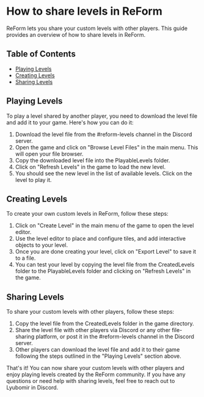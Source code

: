 # How to share levels in ReForm

ReForm lets you share your custom levels with other players. This guide provides an overview of how to share levels in ReForm.

## Table of Contents

- [Playing Levels](#playing-levels)
- [Creating Levels](#creating-levels)
- [Sharing Levels](#sharing-levels)

## Playing Levels

To play a level shared by another player, you need to download the level file and add it to your game. Here's how you can do it:

1. Download the level file from the #reform-levels channel in the Discord server.
2. Open the game and click on "Browse Level Files" in the main menu. This will open your file browser.
3. Copy the downloaded level file into the PlayableLevels folder.
4. Click on "Refresh Levels" in the game to load the new level.
5. You should see the new level in the list of available levels. Click on the level to play it.

## Creating Levels

To create your own custom levels in ReForm, follow these steps:

1. Click on "Create Level" in the main menu of the game to open the level editor.
2. Use the level editor to place and configure tiles, and add interactive objects to your level.
3. Once you are done creating your level, click on "Export Level" to save it to a file.
4. You can test your level by copying the level file from the CreatedLevels folder to the PlayableLevels folder and clicking on "Refresh Levels" in the game.

## Sharing Levels

To share your custom levels with other players, follow these steps:

1. Copy the level file from the CreatedLevels folder in the game directory.
2. Share the level file with other players via Discord or any other file-sharing platform, or post it in the #reform-levels channel in the Discord server.
3. Other players can download the level file and add it to their game following the steps outlined in the "Playing Levels" section above.

That's it! You can now share your custom levels with other players and enjoy playing levels created by the ReForm community. If you have any questions or need help with sharing levels, feel free to reach out to Lyubomir in Discord.